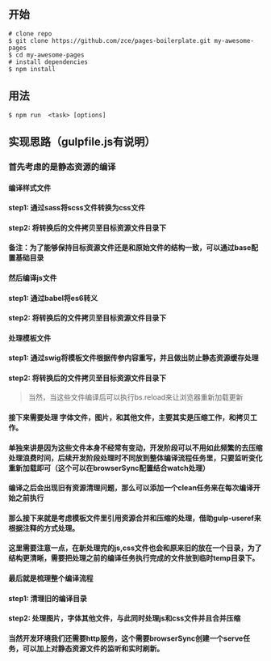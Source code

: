 
## 开始

```shell
# clone repo
$ git clone https://github.com/zce/pages-boilerplate.git my-awesome-pages
$ cd my-awesome-pages
# install dependencies
$ npm install
```

## 用法

```shell
$ npm run  <task> [options]
```

## 实现思路（gulpfile.js有说明）

### 首先考虑的是静态资源的编译

#### 编译样式文件
#### step1: 通过sass将scss文件转换为css文件
#### step2: 将转换后的文件拷贝至目标资源文件目录下
#### 备注：为了能够保持目标资源文件还是和原始文件的结构一致，可以通过base配置基础目录

#### 然后编译js文件
#### step1: 通过babel将es6转义
#### step2: 将转换后的文件拷贝至目标资源文件目录下

#### 处理模板文件
#### step1: 通过swig将模板文件根据传参内容重写，并且做出防止静态资源缓存处理
#### step2: 将转换后的文件拷贝至目标资源文件目录下

> 当然，当这些文件编译后可以执行bs.reload来让浏览器重新加载更新

#### 接下来需要处理 字体文件，图片，和其他文件，主要其实是压缩工作，和拷贝工作。
#### 单独来讲是因为这些文件本身不经常有变动，开发阶段可以不用如此频繁的去压缩处理浪费时间，后续开发阶段处理时不同放到整体编译流程任务里，只要监听变化重新加载即可（这个可以在browserSync配置结合watch处理）

#### 编译之后会出现旧有资源清理问题，那么可以添加一个clean任务来在每次编译开始之前执行

#### 那么接下来就是考虑模板文件里引用资源合并和压缩的处理，借助gulp-useref来根据注释的方式处理。
#### 这里需要注意一点，在新处理完的js,css文件也会和原来旧的放在一个目录，为了结构更清晰，需要把处理之前的编译任务执行完成的文件放到临时temp目录下。

#### 最后就是梳理整个编译流程
#### step1: 清理旧的编译目录
#### step2: 处理图片，字体其他文件，与此同时处理js和css文件并且合并压缩

#### 当然开发环境我们还需要http服务，这个需要browserSync创建一个serve任务，可以加上对静态资源文件的监听和实时刷新。



